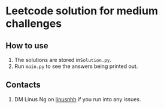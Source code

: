 # Leetcode solution for medium challenges

## How to use
1. The solutions are stored in`Solution.py`. 
2. Run `main.py` to see the answers being printed out.

## Contacts
1. DM Linus Ng on [linusnhh](https://twitter.com/linusnhh) if you run into any issues.
